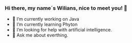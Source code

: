 ### Hi there, my name´s Wilians, nice to meet you! 👋

- 🔭 I’m currently working on Java
- 🌱 I’m currently learning Phyton
- 🤔 I’m looking for help with artificial intelligence.
- 💬 Ask me about everthing.
